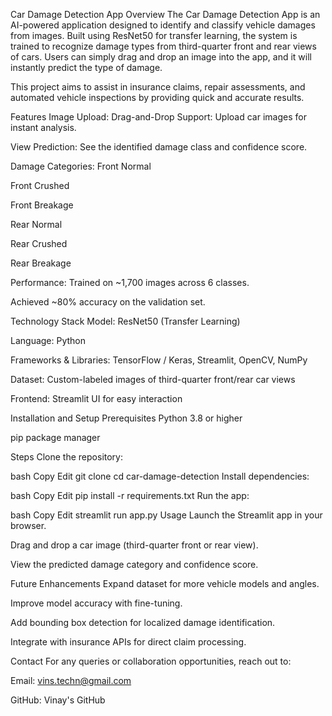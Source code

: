 Car Damage Detection App
Overview
The Car Damage Detection App is an AI-powered application designed to identify and classify vehicle damages from images. Built using ResNet50 for transfer learning, the system is trained to recognize damage types from third-quarter front and rear views of cars. Users can simply drag and drop an image into the app, and it will instantly predict the type of damage.

This project aims to assist in insurance claims, repair assessments, and automated vehicle inspections by providing quick and accurate results.

Features
Image Upload:
Drag-and-Drop Support: Upload car images for instant analysis.

View Prediction: See the identified damage class and confidence score.

Damage Categories:
Front Normal

Front Crushed

Front Breakage

Rear Normal

Rear Crushed

Rear Breakage

Performance:
Trained on ~1,700 images across 6 classes.

Achieved ~80% accuracy on the validation set.

Technology Stack
Model: ResNet50 (Transfer Learning)

Language: Python

Frameworks & Libraries: TensorFlow / Keras, Streamlit, OpenCV, NumPy

Dataset: Custom-labeled images of third-quarter front/rear car views

Frontend: Streamlit UI for easy interaction

Installation and Setup
Prerequisites
Python 3.8 or higher

pip package manager

Steps
Clone the repository:

bash
Copy
Edit
git clone <repository-link>
cd car-damage-detection
Install dependencies:

bash
Copy
Edit
pip install -r requirements.txt
Run the app:

bash
Copy
Edit
streamlit run app.py
Usage
Launch the Streamlit app in your browser.

Drag and drop a car image (third-quarter front or rear view).

View the predicted damage category and confidence score.

Future Enhancements
Expand dataset for more vehicle models and angles.

Improve model accuracy with fine-tuning.

Add bounding box detection for localized damage identification.

Integrate with insurance APIs for direct claim processing.


Contact
For any queries or collaboration opportunities, reach out to:

Email: vins.techn@gmail.com

GitHub: Vinay's GitHub
